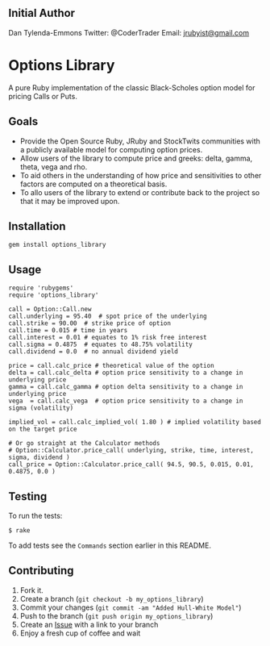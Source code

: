 Initial Author
--------------
Dan Tylenda-Emmons
Twitter: @CoderTrader
Email: jrubyist@gmail.com

Options Library
===============

A pure Ruby implementation of the classic Black-Scholes option model for pricing Calls or Puts.
 
Goals
-------

* Provide the Open Source Ruby, JRuby and StockTwits communities with a publicly available model for computing option prices.
* Allow users of the library to compute price and greeks: delta, gamma, theta, vega and rho.
* To aid others in the understanding of how price and sensitivities to other factors are computed on a theoretical basis.
* To allo users of the library to extend or contribute back to the project so that it may be improved upon.


Installation
-----------

    gem install options_library


Usage
-----

    require 'rubygems'
    require 'options_library'

    call = Option::Call.new
    call.underlying = 95.40  # spot price of the underlying
    call.strike = 90.00  # strike price of option
    call.time = 0.015 # time in years
    call.interest = 0.01 # equates to 1% risk free interest
    call.sigma = 0.4875  # equates to 48.75% volatility
    call.dividend = 0.0  # no annual dividend yield
   
    price = call.calc_price # theoretical value of the option
    delta = call.calc_delta # option price sensitivity to a change in underlying price
    gamma = call.calc_gamma # option delta sensitivity to a change in underlying price
    vega  = call.calc_vega  # option price sensitivity to a change in sigma (volatility)
    
    implied_vol = call.calc_implied_vol( 1.80 ) # implied volatility based on the target price 

    # Or go straight at the Calculator methods
    # Option::Calculator.price_call( underlying, strike, time, interest, sigma, dividend )
    call_price = Option::Calculator.price_call( 94.5, 90.5, 0.015, 0.01, 0.4875, 0.0 ) 

Testing
-------

To run the tests:

    $ rake

To add tests see the `Commands` section earlier in this
README.


Contributing
------------

1. Fork it.
2. Create a branch (`git checkout -b my_options_library`)
3. Commit your changes (`git commit -am "Added Hull-White Model"`)
4. Push to the branch (`git push origin my_options_library`)
5. Create an [Issue][1] with a link to your branch
6. Enjoy a fresh cup of coffee and wait

[1]: http://github.com/github/markup/issues
